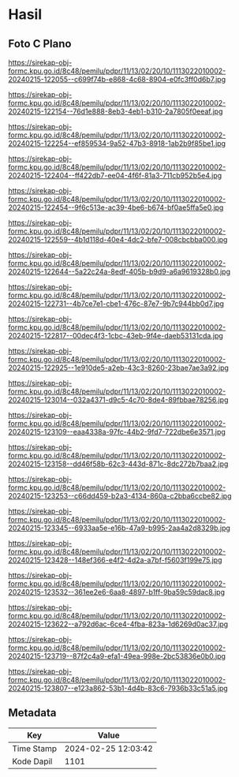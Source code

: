 # Hasil

## Foto C Plano

https://sirekap-obj-formc.kpu.go.id/8c48/pemilu/pdpr/11/13/02/20/10/1113022010002-20240215-122055--c699f74b-e868-4c68-8904-e0fc3ff0d6b7.jpg

https://sirekap-obj-formc.kpu.go.id/8c48/pemilu/pdpr/11/13/02/20/10/1113022010002-20240215-122154--76d1e888-8eb3-4eb1-b310-2a7805f0eeaf.jpg

https://sirekap-obj-formc.kpu.go.id/8c48/pemilu/pdpr/11/13/02/20/10/1113022010002-20240215-122254--ef859534-9a52-47b3-8918-1ab2b9f85be1.jpg

https://sirekap-obj-formc.kpu.go.id/8c48/pemilu/pdpr/11/13/02/20/10/1113022010002-20240215-122404--ff422db7-ee04-4f6f-81a3-711cb952b5e4.jpg

https://sirekap-obj-formc.kpu.go.id/8c48/pemilu/pdpr/11/13/02/20/10/1113022010002-20240215-122454--9f6c513e-ac39-4be6-b674-bf0ae5ffa5e0.jpg

https://sirekap-obj-formc.kpu.go.id/8c48/pemilu/pdpr/11/13/02/20/10/1113022010002-20240215-122559--4b1d118d-40e4-4dc2-bfe7-008cbcbba000.jpg

https://sirekap-obj-formc.kpu.go.id/8c48/pemilu/pdpr/11/13/02/20/10/1113022010002-20240215-122644--5a22c24a-8edf-405b-b9d9-a6a9619328b0.jpg

https://sirekap-obj-formc.kpu.go.id/8c48/pemilu/pdpr/11/13/02/20/10/1113022010002-20240215-122731--4b7ce7e1-cbe1-476c-87e7-9b7c944bb0d7.jpg

https://sirekap-obj-formc.kpu.go.id/8c48/pemilu/pdpr/11/13/02/20/10/1113022010002-20240215-122817--00dec4f3-1cbc-43eb-9f4e-daeb53131cda.jpg

https://sirekap-obj-formc.kpu.go.id/8c48/pemilu/pdpr/11/13/02/20/10/1113022010002-20240215-122925--1e910de5-a2eb-43c3-8260-23bae7ae3a92.jpg

https://sirekap-obj-formc.kpu.go.id/8c48/pemilu/pdpr/11/13/02/20/10/1113022010002-20240215-123014--032a4371-d9c5-4c70-8de4-89fbbae78256.jpg

https://sirekap-obj-formc.kpu.go.id/8c48/pemilu/pdpr/11/13/02/20/10/1113022010002-20240215-123109--eaa4338a-97fc-44b2-9fd7-722dbe6e3571.jpg

https://sirekap-obj-formc.kpu.go.id/8c48/pemilu/pdpr/11/13/02/20/10/1113022010002-20240215-123158--dd46f58b-62c3-443d-871c-8dc272b7baa2.jpg

https://sirekap-obj-formc.kpu.go.id/8c48/pemilu/pdpr/11/13/02/20/10/1113022010002-20240215-123253--c66dd459-b2a3-4134-860a-c2bba6ccbe82.jpg

https://sirekap-obj-formc.kpu.go.id/8c48/pemilu/pdpr/11/13/02/20/10/1113022010002-20240215-123345--6933aa5e-e16b-47a9-b995-2aa4a2d8329b.jpg

https://sirekap-obj-formc.kpu.go.id/8c48/pemilu/pdpr/11/13/02/20/10/1113022010002-20240215-123428--148ef366-e4f2-4d2a-a7bf-f5603f199e75.jpg

https://sirekap-obj-formc.kpu.go.id/8c48/pemilu/pdpr/11/13/02/20/10/1113022010002-20240215-123532--361ee2e6-6aa8-4897-b1ff-9ba59c59dac8.jpg

https://sirekap-obj-formc.kpu.go.id/8c48/pemilu/pdpr/11/13/02/20/10/1113022010002-20240215-123622--a792d6ac-6ce4-4fba-823a-1d6269d0ac37.jpg

https://sirekap-obj-formc.kpu.go.id/8c48/pemilu/pdpr/11/13/02/20/10/1113022010002-20240215-123719--87f2c4a9-efa1-49ea-998e-2bc53836e0b0.jpg

https://sirekap-obj-formc.kpu.go.id/8c48/pemilu/pdpr/11/13/02/20/10/1113022010002-20240215-123807--e123a862-53b1-4d4b-83c6-7936b33c51a5.jpg


## Metadata

| Key        | Value               |
| ---------- | ------------------- |
| Time Stamp | 2024-02-25 12:03:42 |
| Kode Dapil | 1101                |



